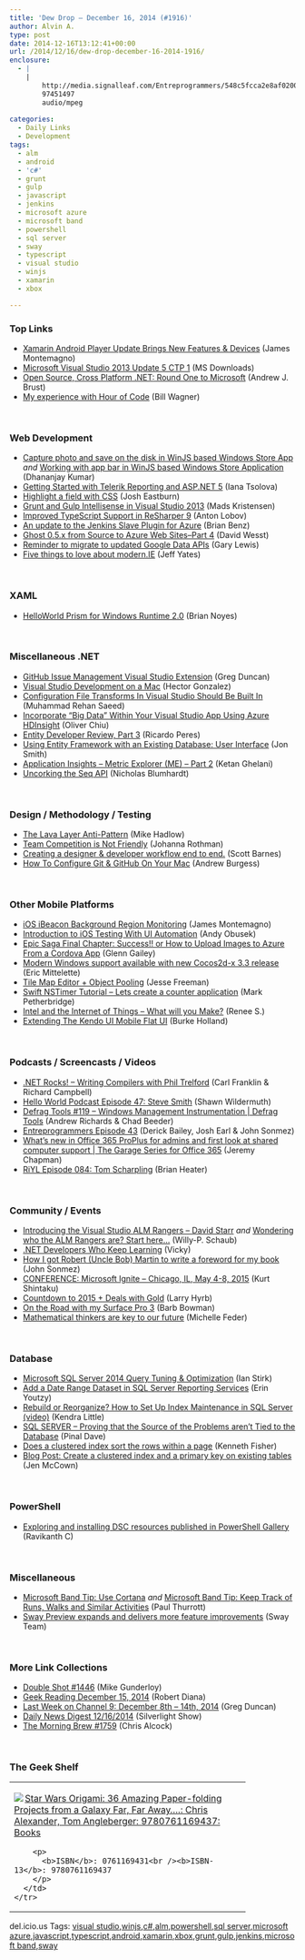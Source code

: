 ```yaml
---
title: 'Dew Drop – December 16, 2014 (#1916)'
author: Alvin A.
type: post
date: 2014-12-16T13:12:41+00:00
url: /2014/12/16/dew-drop-december-16-2014-1916/
enclosure:
  - |
    |
        http://media.signalleaf.com/Entreprogrammers/548c5fcca2e8af0200ce4915/rss/The-EntreProgrammers-Episode-43-Care-Bears-Care.mp3
        97451497
        audio/mpeg
        
categories:
  - Daily Links
  - Development
tags:
  - alm
  - android
  - 'c#'
  - grunt
  - gulp
  - javascript
  - jenkins
  - microsoft azure
  - microsoft band
  - powershell
  - sql server
  - sway
  - typescript
  - visual studio
  - winjs
  - xamarin
  - xbox

---
```

### <a name="top"></a>Top Links

  * <a href="http://blog.xamarin.com/xamarin-android-player-update-brings-new-features-devices/" target="_blank">Xamarin Android Player Update Brings New Features & Devices</a> (James Montemagno)
  * <a href="http://www.microsoft.com/en-us/download/details.aspx?id=45295&WT.mc_id=rss_alldownloads_all" target="_blank">Microsoft Visual Studio 2013 Update 5 CTP 1</a> (MS Downloads)
  * <a href="http://visualstudiomagazine.com/articles/2014/12/15/open-source-net.aspx" target="_blank">Open Source, Cross Platform .NET: Round One to Microsoft</a> (Andrew J. Brust)
  * <a href="http://feedproxy.google.com/~r/billwagner/~3/3IlRzj_XmwI/my-experience-with-hour-of-code" target="_blank">My experience with Hour of Code</a> (Bill Wagner)

&nbsp;

### <a name="web"></a>Web Development

  * <a href="http://debugmode.net/2014/12/15/capture-photo-and-save-on-the-disk-in-winjs-based-windows-store-app/" target="_blank">Capture photo and save on the disk in WinJS based Windows Store App</a> _and_ <a href="http://debugmode.net/2014/12/16/working-with-app-bar-in-winjs-based-windows-store-application/" target="_blank">Working with app bar in WinJS based Windows Store Application</a> (Dhananjay Kumar)
  * <a href="http://feedproxy.google.com/~r/Telerik/~3/oMixrUaxSZI/getting-started-with-telerik-reporting-and-asp.net-vNext" target="_blank">Getting Started with Telerik Reporting and ASP.NET 5</a> (Iana Tsolova)
  * <a href="http://blog.falafel.com/highlight-field-css/" target="_blank">Highlight a field with CSS</a> (Josh Eastburn)
  * <a href="http://feedproxy.google.com/~r/netSlave/~3/E7BvNccSu2g/grunt-and-gulp-intellisense-in-visual-studio-2013" target="_blank">Grunt and Gulp Intellisense in Visual Studio 2013</a> (Mads Kristensen)
  * <a href="http://blog.jetbrains.com/dotnet/2014/12/15/improved-typescript-support-in-resharper-9/" target="_blank">Improved TypeScript Support in ReSharper 9</a> (Anton Lobov)
  * <a href="http://msopentech.com/blog/2014/12/15/update-jenkins-slave-plugin-azure/" target="_blank">An update to the Jenkins Slave Plugin for Azure</a> (Brian Benz)
  * <a href="http://feedproxy.google.com/~r/CanDevs/~3/qaysLL1128Q/ghost-0-5-x-from-source-to-azure-web-sites-part-4.aspx" target="_blank">Ghost 0.5.x from Source to Azure Web Sites–Part 4</a> (David Wesst)
  * <a href="http://feedproxy.google.com/~r/GDBcode/~3/X2uqeq1Q5ps/reminder-to-migrate-to-updated-google.html" target="_blank">Reminder to migrate to updated Google Data APIs</a> (Gary Lewis)
  * <a href="http://feedproxy.google.com/~r/SomewhatAbstract/~3/Go_ftrHnA0Y/" target="_blank">Five things to love about modern.IE</a> (Jeff Yates)

&nbsp;

### <a name="silverlight"></a>XAML

  * <a href="http://briannoyes.net/2014/12/15/helloworld-prism-for-windows-runtime-2-0/" target="_blank">HelloWorld Prism for Windows Runtime 2.0</a> (Brian Noyes)

&nbsp;

### <a name="dotnet"></a>Miscellaneous .NET

  * <a href="http://channel9.msdn.com/coding4fun/blog/GitHub-Issue-Management-Visual-Studio-Extension" target="_blank">GitHub Issue Management Visual Studio Extension</a> (Greg Duncan)
  * <a href="http://blog.pluralsight.com/videos/visual-studio-dev-mac" target="_blank">Visual Studio Development on a Mac</a> (Hector Gonzalez)
  * <a href="http://rehansaeed.co.uk/configuration-file-transforms-in-visual-studio-should-be-built-in/" target="_blank">Configuration File Transforms In Visual Studio Should Be Built In</a> (Muhammad Rehan Saeed)
  * <a href="http://blogs.msdn.com/b/visualstudio/archive/2014/12/15/incorporate-big-data-within-your-visual-studio-app-using-azure-hdinsight.aspx" target="_blank">Incorporate “Big Data” Within Your Visual Studio App Using Azure HDInsight</a> (Oliver Chiu)
  * <a href="http://weblogs.asp.net:80/ricardoperes/entity-developer-review-part-3" target="_blank">Entity Developer Review, Part 3</a> (Ricardo Peres)
  * <a href="https://www.simple-talk.com/dotnet/asp.net/using-entity-framework-with-an-existing-database--user-interface/" target="_blank">Using Entity Framework with an Existing Database: User Interface</a> (Jon Smith)
  * <a href="http://blogs.msdn.com/b/visualstudioalm/archive/2014/12/15/application-insights-metric-explorer-me-part-2.aspx" target="_blank">Application Insights &#8211; Metric Explorer (ME) – Part 2</a> (Ketan Ghelani)
  * <a href="http://nblumhardt.com/2014/12/uncorking-the-seq-api/" target="_blank">Uncorking the Seq API</a> (Nicholas Blumhardt)

&nbsp;

### <a name="design"></a>Design / Methodology / Testing

  * <a href="http://feedproxy.google.com/~r/CodeRant/~3/MnIpNGs96xc/the-lava-layer-anti-pattern.html" target="_blank">The Lava Layer Anti-Pattern</a> (Mike Hadlow)
  * <a href="http://feedproxy.google.com/~r/ManagingProductDevelopment/~3/aFloxjjYzWI/" target="_blank">Team Competition is Not Friendly</a> (Johanna Rothman)
  * <a href="http://feedproxy.google.com/~r/MsMossyblog/~3/VBuLoPe2Wms/1979" target="_blank">Creating a designer & developer workflow end to end.</a> (Scott Barnes)
  * <a href="http://code.tutsplus.com/tutorials/how-to-configure-git-github-on-your-mac--cms-22821" target="_blank">How To Configure Git & GitHub On Your Mac</a> (Andrew Burgess)

&nbsp;

### <a name="mobile"></a>Other Mobile Platforms

  * <a href="http://motzcod.es/post/105283789517" target="_blank">iOS iBeacon Background Region Monitoring</a> (James Montemagno)
  * <a href="http://code.tutsplus.com/tutorials/introduction-to-ios-testing-with-ui-automation--cms-22730" target="_blank">Introduction to iOS Testing With UI Automation</a> (Andy Obusek)
  * <a href="http://blogs.msdn.com/b/writingdata_services/archive/2014/12/15/epic-saga-final-chapter-success-or-how-to-upload-images-to-azure-from-a-cordova-app.aspx" target="_blank">Epic Saga Final Chapter: Success!! or How to Upload Images to Azure From a Cordova App</a> (Glenn Gailey)
  * <a href="http://msopentech.com/blog/2014/12/15/modern-windows-support-available-with-new-cocos2d-x-3-3-release/" target="_blank">Modern Windows support available with new Cocos2d-x 3.3 release</a> (Eric Mittelette)
  * <a href="http://feedproxy.google.com/~r/JesseFreeman/~3/83Cj8VdxTlg/" target="_blank">Tile Map Editor + Object Pooling</a> (Jesse Freeman)
  * <a href="http://feedproxy.google.com/~r/iosdevblog/~3/MxRTwWpzYaY/" target="_blank">Swift NSTimer Tutorial – Lets create a counter application</a> (Mark Petherbridge)
  * <a href="https://software.intel.com/en-us/videos/intel-and-the-internet-of-things-what-will-you-make" target="_blank">Intel and the Internet of Things – What will you Make?</a> (Renee S.)
  * <a href="http://developer.telerik.com/products/extending-kendo-ui-mobile-flat-ui/" target="_blank">Extending The Kendo UI Mobile Flat UI</a> (Burke Holland)

&nbsp;

### <a name="podcasts"></a>Podcasts / Screencasts / Videos

  * <a href="http://www.dotnetrocks.com/default.aspx?ShowNum=1074" target="_blank">.NET Rocks! &#8211; Writing Compilers with Phil Trelford</a> (Carl Franklin & Richard Campbell)
  * <a href="http://hwpod.libsyn.com/episode-47-steve-smith" target="_blank">Hello World Podcast Episode 47: Steve Smith</a> (Shawn Wildermuth)
  * <a href="http://channel9.msdn.com/Shows/Defrag-Tools/Defrag-Tools-119-Windows-Management-Instrumentation" target="_blank">Defrag Tools #119 &#8211; Windows Management Instrumentation | Defrag Tools</a> (Andrew Richards & Chad Beeder)
  * <a href="http://media.signalleaf.com/Entreprogrammers/548c5fcca2e8af0200ce4915/rss/The-EntreProgrammers-Episode-43-Care-Bears-Care.mp3" target="_blank">Entreprogrammers Episode 43</a> (Derick Bailey, Josh Earl & John Sonmez)
  * <a href="http://channel9.msdn.com/Shows/The-Garage-Series-for-Office-365/Whats-new-in-Office-365-ProPlus-for-admins-and-first-look-at-shared-computer-support" target="_blank">What&#8217;s new in Office 365 ProPlus for admins and first look at shared computer support | The Garage Series for Office 365</a> (Jeremy Chapman)
  * <a href="http://riyl.podbean.com/e/episode-084-tom-scharpling/" target="_blank">RiYL Episode 084: Tom Scharpling</a> (Brian Heater)

&nbsp;

### <a name="events"></a>Community / Events

  * <a href="http://blogs.msdn.com/b/willy-peter_schaub/archive/2014/12/16/introducing-the-visual-studio-alm-rangers-david-starr.aspx" target="_blank">Introducing the Visual Studio ALM Rangers – David Starr</a> _and_ <a href="http://blogs.msdn.com/b/willy-peter_schaub/archive/2014/12/16/wondering-who-the-alm-rangers-are-start-here.aspx" target="_blank">Wondering who the ALM Rangers are? Start here…</a> (Willy-P. Schaub)
  * <a href="http://blog.ncover.com/net-developers-keep-learning/" target="_blank">.NET Developers Who Keep Learning</a> (Vicky)
  * <a href="http://simpleprogrammer.com/2014/12/15/got-robert-uncle-bob-martin-write-foreword-book/" target="_blank">How I got Robert (Uncle Bob) Martin to write a foreword for my book</a> (John Sonmez)
  * <a href="http://kurtsh.com/2014/12/15/conference-microsoft-ignite-chicago-il-may-4-8-2015/" target="_blank">CONFERENCE: Microsoft Ignite – Chicago, IL, May 4-8, 2015</a> (Kurt Shintaku)
  * <a href="http://feedproxy.google.com/~r/MajorNelson/~3/s9Chc_c_Ocg/" target="_blank">Countdown to 2015 + Deals with Gold</a> (Larry Hyrb)
  * <a href="http://blogs.msdn.com/b/mvpawardprogram/archive/2014/12/15/on-the-road-with-my-surface-pro-3.aspx" target="_blank">On the Road with my Surface Pro 3</a> (Barb Bowman)
  * <a href="http://feeds.microsoftjobsblog.com/~r/MicrosoftJobsBlog/~3/9vMQ0Ki4pn4/" target="_blank">Mathematical thinkers are key to our future</a> (Michelle Feder)

&nbsp;

### <a name="sql"></a>Database

  * <a href="http://i-programmer.info/bookreviews/21-database/8093-microsoft-sql-server-2014-query-tuning-a-optimization.html" target="_blank">Microsoft SQL Server 2014 Query Tuning & Optimization</a> (Ian Stirk)
  * <a href="http://feedproxy.google.com/~r/MSSQLTips-LatestSqlServerTips/~3/ci9944uS-WY/tip.asp" target="_blank">Add a Date Range Dataset in SQL Server Reporting Services</a> (Erin Youtzy)
  * <a href="http://feedproxy.google.com/~r/BrentOzar-SqlServerDba/~3/QxFH-_x6ZL4/" target="_blank">Rebuild or Reorganize? How to Set Up Index Maintenance in SQL Server (video)</a> (Kendra Little)
  * <a href="http://blog.sqlauthority.com/2014/12/16/sql-server-proving-that-the-source-of-the-problems-arent-tied-to-the-database/" target="_blank">SQL SERVER – Proving that the Source of the Problems aren’t Tied to the Database</a> (Pinal Dave)
  * <a href="http://www.sqlservercentral.com/blogs/sqlstudies/2014/12/15/does-a-clustered-index-sort-the-rows-within-a-page/" target="_blank">Does a clustered index sort the rows within a page</a> (Kenneth Fisher)
  * <a href="http://www.toadworld.com/platforms/sql-server/b/weblog/archive/2014/12/15/create-a-clustered-index-and-a-primary-key-on-existing-tables.aspx" target="_blank">Blog Post: Create a clustered index and a primary key on existing tables</a> (Jen McCown)

&nbsp;

### <a name="ps"></a>PowerShell

  * <a href="http://www.powershellmagazine.com/2014/12/15/exploring-and-installing-dsc-resources-published-in-powershell-gallery/" target="_blank">Exploring and installing DSC resources published in PowerShell Gallery</a> (Ravikanth C)

&nbsp;

### <a name="misc"></a>Miscellaneous

  * <a href="http://winsupersite.com/microsoft-band/microsoft-band-tip-use-cortana" target="_blank">Microsoft Band Tip: Use Cortana</a> _and_ <a href="http://winsupersite.com/microsoft-band/microsoft-band-tip-keep-track-runs-walks-and-similar-activities" target="_blank">Microsoft Band Tip: Keep Track of Runs, Walks and Similar Activities</a> (Paul Thurrott)
  * <a href="http://blogs.office.com/2014/12/15/sway-preview-expands-delivers-feature-improvements/" target="_blank">Sway Preview expands and delivers more feature improvements</a> (Sway Team)

&nbsp;

### <a name="links"></a>More Link Collections

  * <a href="http://afreshcup.com/home/2014/12/15/double-shot-1446.html" target="_blank">Double Shot #1446</a> (Mike Gunderloy)
  * <a href="http://feeds.regulargeek.com/~r/RegularGeek/~3/xuJczgftCsI/" target="_blank">Geek Reading December 15, 2014</a> (Robert Diana)
  * <a href="http://channel9.msdn.com/Blogs/C9Team/Last-Week-on-Channel-9-December-8th-14th-2014" target="_blank">Last Week on Channel 9: December 8th &#8211; 14th, 2014</a> (Greg Duncan)
  * <a href="http://feedproxy.google.com/~r/silverlightshow/~3/NUREQ-_sM-8/Daily-News-Digest-12-16-2014.aspx" target="_blank">Daily News Digest 12/16/2014</a> (Silverlight Show)
  * <a href="http://feedproxy.google.com/~r/ReflectivePerspective/~3/MnQ3EZheavA/" target="_blank">The Morning Brew #1759</a> (Chris Alcock)

&nbsp;

### <a name="shelf"></a>The Geek Shelf

<div id="scid:7dc1bd33-94bd-46fd-a20b-0131235bcd47:cb6105b0-f9af-447d-a127-bf340d9c209a" class="wlWriterEditableSmartContent" style="float: none; padding-bottom: 0px; padding-top: 0px; padding-left: 0px; margin: 0px; display: inline; padding-right: 0px">
  <table cellspacing="0" cellpadding="2" width="400" border="0" unselectable="on">
    <tr>
      <td valign="top" width="400">
        <p>
          <a title="Star Wars Origami: 36 Amazing Paper-folding Projects from a Galaxy Far, Far Away....: Chris Alexander, Tom Angleberger: 9780761169437: Books" href="http://www.amazon.com/exec/obidos/ASIN/0761169431/alvinashcraft-20"><img data-recalc-dims="1" decoding="async" src="https://i0.wp.com/images.amazon.com/images/P/0761169431.01.MZZZZZZZ.jpg?w=660" border="0" align="left" style="float:left" />Star Wars Origami: 36 Amazing Paper-folding Projects from a Galaxy Far, Far Away&#8230;.: Chris Alexander, Tom Angleberger: 9780761169437: Books</a>
        </p>
        
        <p>
          <b>ISBN</b>: 0761169431<br /><b>ISBN-13</b>: 9780761169437
        </p>
      </td>
    </tr>
  </table>
</div>

<div id="scid:0767317B-992E-4b12-91E0-4F059A8CECA8:c6b8b347-eed1-41a4-adb8-807b52670dfb" class="wlWriterEditableSmartContent" style="float: none; padding-bottom: 0px; padding-top: 0px; padding-left: 0px; margin: 0px; display: inline; padding-right: 0px">
  del.icio.us Tags: <a href="http://del.icio.us/popular/visual+studio" rel="tag">visual studio</a>,<a href="http://del.icio.us/popular/winjs" rel="tag">winjs</a>,<a href="http://del.icio.us/popular/c%23" rel="tag">c#</a>,<a href="http://del.icio.us/popular/alm" rel="tag">alm</a>,<a href="http://del.icio.us/popular/powershell" rel="tag">powershell</a>,<a href="http://del.icio.us/popular/sql+server" rel="tag">sql server</a>,<a href="http://del.icio.us/popular/microsoft+azure" rel="tag">microsoft azure</a>,<a href="http://del.icio.us/popular/javascript" rel="tag">javascript</a>,<a href="http://del.icio.us/popular/typescript" rel="tag">typescript</a>,<a href="http://del.icio.us/popular/android" rel="tag">android</a>,<a href="http://del.icio.us/popular/xamarin" rel="tag">xamarin</a>,<a href="http://del.icio.us/popular/xbox" rel="tag">xbox</a>,<a href="http://del.icio.us/popular/grunt" rel="tag">grunt</a>,<a href="http://del.icio.us/popular/gulp" rel="tag">gulp</a>,<a href="http://del.icio.us/popular/jenkins" rel="tag">jenkins</a>,<a href="http://del.icio.us/popular/microsoft+band" rel="tag">microsoft band</a>,<a href="http://del.icio.us/popular/sway" rel="tag">sway</a>
</div>